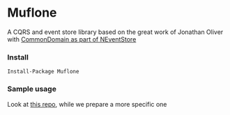 # Muflone
A CQRS and event store library based on the great work of Jonathan Oliver with [CommonDomain as part of NEventStore](https://github.com/NEventStore/NEventStore)


### Install ###
`Install-Package Muflone`


### Sample usage ###
Look at [this repo](https://github.com/Iridio/CQRS-ES_testing_workshop), while we prepare a more specific one

